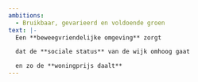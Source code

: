 ```yaml
---
ambitions:
  - Bruikbaar, gevarieerd en voldoende groen
text: |-
  Een **beweegvriendelijke omgeving** zorgt

  dat de **sociale status** van de wijk omhoog gaat

  en zo de **woningprijs daalt**
---
```

